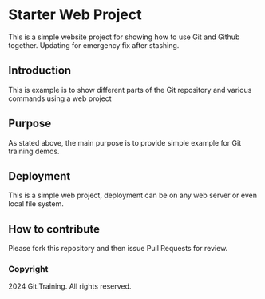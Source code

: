 # Starter Web Project

This is a simple website project for showing how to use Git and Github together.
Updating for emergency fix after stashing.

## Introduction

This is example is to show different parts of the Git repository and various commands using a web project

## Purpose

As stated above, the main purpose is to provide simple example for Git training demos.

## Deployment

This is a simple web project, deployment can be on any web server or even local file system.

## How to contribute

Please fork this repository and then issue Pull Requests for review.

### Copyright
2024 Git.Training. All rights reserved.
